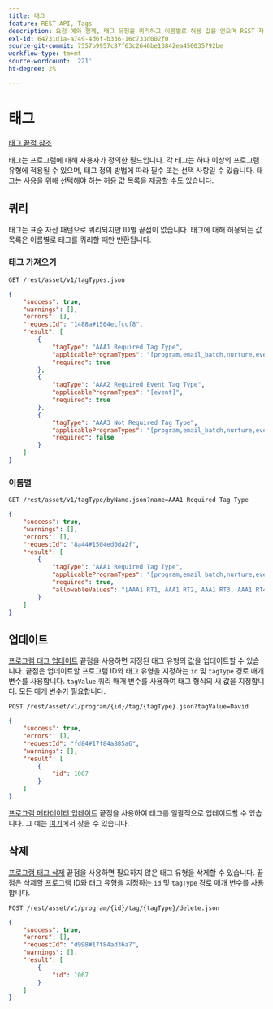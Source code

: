 ```yaml
---
title: 태그
feature: REST API, Tags
description: 요청 예와 함께, 태그 유형을 쿼리하고 이름별로 허용 값을 얻으며 REST 자산 API를 통해 Marketo에서 프로그램 태그를 업데이트하거나 삭제합니다.
exl-id: 64731d1a-a749-4d6f-b336-16c733d002f0
source-git-commit: 7557b9957c87f63c2646be13842ea450035792be
workflow-type: tm+mt
source-wordcount: '221'
ht-degree: 2%

---
```


# 태그

[태그 끝점 참조](https://developer.adobe.com/marketo-apis/api/asset/#tag/Tags)

태그는 프로그램에 대해 사용자가 정의한 필드입니다. 각 태그는 하나 이상의 프로그램 유형에 적용될 수 있으며, 태그 정의 방법에 따라 필수 또는 선택 사항일 수 있습니다. 태그는 사용을 위해 선택해야 하는 허용 값 목록을 제공할 수도 있습니다.

## 쿼리

태그는 표준 자산 패턴으로 쿼리되지만 ID별 끝점이 없습니다. 태그에 대해 허용되는 값 목록은 이름별로 태그를 쿼리할 때만 반환됩니다.

### 태그 가져오기

```
GET /rest/asset/v1/tagTypes.json
```

```json
{
    "success": true,
    "warnings": [],
    "errors": [],
    "requestId": "1488a#1504ecfccf8",
    "result": [
        {
            "tagType": "AAA1 Required Tag Type",
            "applicableProgramTypes": "[program,email_batch,nurture,event,webinar]",
            "required": true
        },
        {
            "tagType": "AAA2 Required Event Tag Type",
            "applicableProgramTypes": "[event]",
            "required": true
        },
        {
            "tagType": "AAA3 Not Required Tag Type",
            "applicableProgramTypes": "[program,email_batch,nurture,event,webinar]",
            "required": false
        }
    ]
}
```

### 이름별

```
GET /rest/asset/v1/tagType/byName.json?name=AAA1 Required Tag Type
```

```json
{
    "success": true,
    "warnings": [],
    "errors": [],
    "requestId": "8a44#1504ed0da2f",
    "result": [
        {
            "tagType": "AAA1 Required Tag Type",
            "applicableProgramTypes": "[program,email_batch,nurture,event,webinar]",
            "required": true,
            "allowableValues": "[AAA1 RT1, AAA1 RT2, AAA1 RT3, AAA1 RT4]"
        }
    ]
}
```

## 업데이트

[프로그램 태그 업데이트](https://developer.adobe.com/marketo-apis/api/asset/#tag/Programs/operation/updateProgramUsingPOST) 끝점을 사용하면 지정된 태그 유형의 값을 업데이트할 수 있습니다. 끝점은 업데이트할 프로그램 ID와 태그 유형을 지정하는 `id` 및 `tagType` 경로 매개 변수를 사용합니다. `tagValue` 쿼리 매개 변수를 사용하여 태그 형식의 새 값을 지정합니다. 모든 매개 변수가 필요합니다.

```
POST /rest/asset/v1/program/{id}/tag/{tagType}.json?tagValue=David
```

```json
{
    "success": true,
    "errors": [],
    "requestId": "fd84#17f84a885a6",
    "warnings": [],
    "result": [
        {
            "id": 1067
        }
    ]
}
```

[프로그램 메타데이터 업데이트](https://developer.adobe.com/marketo-apis/api/asset/#tag/Programs/operation/updateProgramUsingPOST) 끝점을 사용하여 태그를 일괄적으로 업데이트할 수 있습니다. 그 예는 [여기](programs.md#update)에서 찾을 수 있습니다.

## 삭제

[프로그램 태그 삭제](https://developer.adobe.com/marketo-apis/api/asset/#tag/Programs/operation/deleteProgramUsingPOST) 끝점을 사용하면 필요하지 않은 태그 유형을 삭제할 수 있습니다. 끝점은 삭제할 프로그램 ID와 태그 유형을 지정하는 `id` 및 `tagType` 경로 매개 변수를 사용합니다.

```
POST /rest/asset/v1/program/{id}/tag/{tagType}/delete.json
```

```json
{
    "success": true,
    "errors": [],
    "requestId": "d998#17f84ad36a7",
    "warnings": [],
    "result": [
        {
            "id": 1067
        }
    ]
}
```
